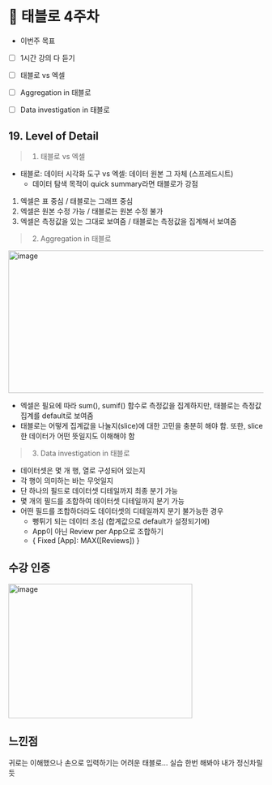 # 🎨 태블로 4주차
- 이번주 목표
- [ ] 1시간 강의 다 듣기
- [ ] 태블로 vs 엑셀
- [ ] Aggregation in 태블로
- [ ] Data investigation in 태블로


 ## 19. Level of Detail
 > 1) 태블로 vs 엑셀
* 태블로: 데이터 시각화 도구 vs 엑셀: 데이터 원본 그 자체 (스프레드시트)
  * 데이터 탐색 목적이 quick summary라면 태블로가 강점
1) 엑셀은 표 중심 / 태블로는 그래프 중심
2) 엑셀은 원본 수정 가능 / 태블로는 원본 수정 불가
3) 엑셀은 측정값을 있는 그대로 보여줌 / 태블로는 측정값을 집계해서 보여줌

 > 2) Aggregation in 태블로
<img width="757" height="281" alt="image" src="https://github.com/user-attachments/assets/704f53b8-87af-4342-aa8c-82bcffa6239b" />

* 엑셀은 필요에 따라 sum(), sumif() 함수로 측정값을 집계하지만, 태블로는 측정값 집계를 default로 보여줌
* 태블로는 어떻게 집계값을 나눌지(slice)에 대한 고민을 충분히 해야 함. 또한, slice한 데이터가 어떤 뜻일지도 이해해야 함

> 3) Data investigation in 태블로
* 데이터셋은 몇 개 행, 열로 구성되어 있는지
* 각 행이 의미하는 바는 무엇일지
* 단 하나의 필드로 데이터셋 디테일까지 최종 분기 가능
* 몇 개의 필드를 조합하여 데이터셋 디테일까지 분기 가능
* 어떤 필드를 조합하더라도 데이터셋의 디테일까지 분기 불가능한 경우
  * 뻥튀기 되는 데이터 조심 (합계값으로 default가 설정되기에)
  * App이 아닌 Review per App으로 조합하기
  * { Fixed [App]: MAX([Reviews]) }
 ## 수강 인증
<img width="363" height="265" alt="image" src="https://github.com/user-attachments/assets/bd9b739e-a4df-4bff-b4bb-4cf0ea51ebd2" />

 ## 느낀점
 귀로는 이해했으나 손으로 입력하기는 어려운 태블로... 실습 한번 해봐야 내가 정신차릴듯
